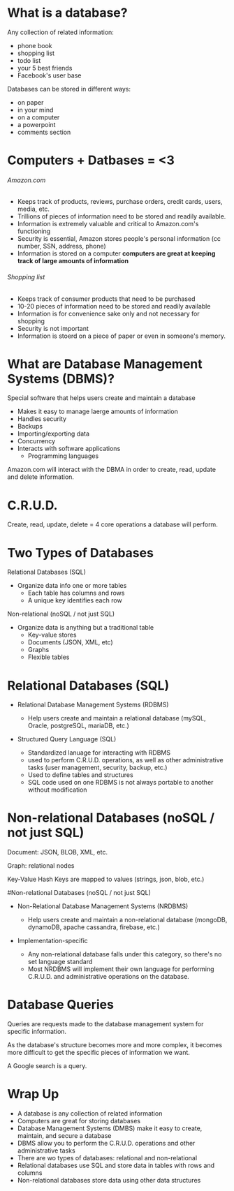 # What is a database?

Any collection of related information:
+ phone book
+ shopping list
+ todo list
+ your 5 best friends
+ Facebook's user base

Databases can be stored in different ways:
+ on paper
+ in your mind
+ on a computer
+ a powerpoint
+ comments section

# Computers + Datbases = <3

###### Amazon.com
* Keeps track of products, reviews, purchase orders, credit cards, users, media, etc.
* Trillions of pieces of information need to be stored and readily available.
* Information is extremely valuable and critical to Amazon.com's functioning
* Security is essential, Amazon stores people's personal information (cc number, SSN, address, phone)
* Information is stored on a computer 
**computers are great at keeping track of large amounts of information**

###### Shopping list
* Keeps track of consumer products that need to be purchased
* 10-20 pieces of information need to be stored and readily available
* Information is for convenience sake only and not necessary for shopping
* Security is not important
* Information is stoerd on a piece of paper or even in someone's memory. 

# What are Database Management Systems (DBMS)?

Special software that helps users create and maintain a database
* Makes it easy to manage laerge amounts of information
* Handles security
* Backups
* Importing/exporting data
* Concurrency
* Interacts with software applications
  * Programming languages 

Amazon.com will interact with the DBMA in order to create, read, update and delete information. 

# C.R.U.D.

Create, read, update, delete = 4 core operations a database will perform.

# Two Types of Databases

Relational Databases (SQL)

* Organize data info one or more tables
  * Each table has columns and rows
  * A unique key identifies each row
  
Non-relational (noSQL / not just SQL)

* Organize data is anything but a traditional table
  * Key-value stores
  * Documents (JSON, XML, etc)
  * Graphs
  * Flexible tables

# Relational Databases (SQL)

* Relational Database Management Systems (RDBMS)
  * Help users create and maintain a relational database (mySQL, Oracle, postgreSQL, mariaDB, etc.)

* Structured Query Language (SQL)
  * Standardized lanuage for interacting with RDBMS
  * used to perform C.R.U.D. operations, as well as other administrative tasks (user management, security, backup, etc.)
  * Used to define tables and structures
  * SQL code used on one RDBMS is not always portable to another without modification

# Non-relational Databases (noSQL / not just SQL)

Document: JSON, BLOB, XML, etc.

Graph: relational nodes

Key-Value Hash
Keys are mapped to values (strings, json, blob, etc.)

#Non-relational Databases (noSQL / not just SQL)

* Non-Relational Database Management Systems (NRDBMS) 
  * Help users create and maintain a non-relational database (mongoDB, dynamoDB, apache cassandra, firebase, etc.)

* Implementation-specific
  * Any non-relational database falls under this category, so there's no set language standard
  * Most NRDBMS will implement their own language for performing C.R.U.D. and administrative operations on the database. 

 # Database Queries
 Queries are requests made to the database management system for specific information.

 As the database's structure becomes more and more complex, it becomes more difficult to get the specific pieces of information we want. 

 A Google search is a query.

 # Wrap Up

 * A database is any collection of related information
 * Computers are great for storing databases
 * Database Management Systems (DMBS) make it easy to create, maintain, and secure a database
 * DBMS allow you to perform the C.R.U.D. operations and other administrative tasks
 * There are wo types of databases: relational and non-relational
 * Relational databases use SQL and store data in tables with rows and columns
 * Non-relational databases store data using other data structures
  

